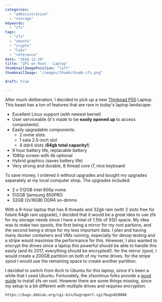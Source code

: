 ```yaml
---
categories:
  - "administration"
  - "storage"
keywords:
  - "zfs"
tags:
  - "zfs"
  - "ubuntu"
  - "crypto"
  - "luks"
  - "reference"
date: "2016-12-20"
title: "ZFS on Root - Laptop"
thumbnailImagePosition: "left"
thumbnailImage: "/images/thumb/thumb-zfs.png"

draft: true

---
```


After much deliberation, I decided to pick up a new [Thinkpad P50](http://www3.lenovo.com/ca/en/laptops/thinkpad/thinkpad-p/P50/p/22TP2WPWP50) Laptop. This beast has a ton of features that are rare in today's laptop landscape:

* Excellent Linux support (with newest kernel)
* User serviceable (it's made to be **easily opened up** to access components)
* Easily upgradable components:
  * 2 nvme slots
  * 1 sata 2.5-inch slot
  * 4 ddr4 slots (**64gb total capacity!**)
* 9 hour battery life, replacable battery
* 1080p screen with 4k optional
* Hybrid graphics (saves battery life)
* Very strong and durable, 8 thread core i7, nice keyboard

To save money, I ordered it without upgrades and bought my upgrades separately at my local computer shop. The upgrades included:

* 2 x 512GB intel 600p nvme
* 512GB Samsung 850PRO
* 32GB (2x16GB) DDR4 so-dimms

With a 9-hour laptop that has 8 threads and 32gb ram (with 2 slots free for future 64gb ram upgrade), I decided that it would be a great idea to use zfs for my storage needs since I have a total of 1.5tb of SSD space. My idea was to make two zpools, the first being a mirror for my root partions, and the second being a stripe for my less important data. I plan and having many docker containers and VMs running, especially for devop testing and a stripe would maximise the performance for this. However, I also wanted to encrypt the drives since a laptop this powerful should be able to handle this easily (and its 2017, everything should be encrypted!). for the mirror zpool, I would create a 200GB partition on both of my nvme drives. for the stripe zpool I would use the remaining space to create another partition.


I decided to switch from Arch to Ubuntu for this laptop, since it's been a while that I used Ubuntu. Fortunately, the zfsonlinux folks provide a [good guide](https://github.com/zfsonlinux/zfs/wiki/Ubuntu-16.10-Root-on-ZFS) to install zfs on root. However there are some things missing, since my setup is a bit different with multiple drives and requires encryption.

```
https://bugs.debian.org/cgi-bin/bugreport.cgi?bug=820888
```
